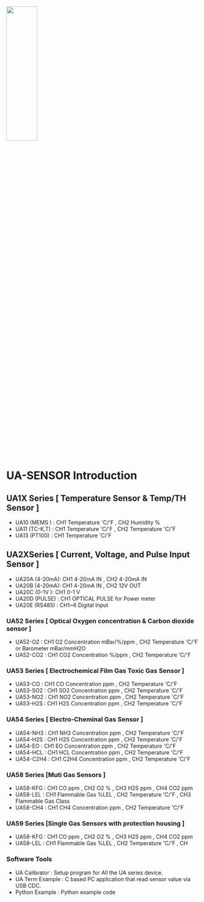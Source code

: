 <img src="https://github.com/user-attachments/assets/771264bf-60dc-46db-bd62-2f0d790b0e11" width="40%" height="30%">

<h1 id="ua-sensor-introduction">UA-SENSOR Introduction</h1>
<h2 id="ua1x-series-temperature-sensor-temp-th-sensor-">UA1X Series [ Temperature Sensor &amp; Temp/TH Sensor ]</h2>
<ul>
<li>UA10 (MEMS ) : CH1 Temperature &#39;C/&#39;F , CH2 Humidity %</li>
<li>UA11 (TC-K,T) : CH1 Temperature &#39;C/&#39;F , CH2 Temperature &#39;C/&#39;F</li>
<li>UA13 (PT100) : CH1 Temperature &#39;C/&#39;F</li>
</ul>
<h2 id="ua2xseries-current-voltage-and-pulse-input-sensor-">UA2XSeries [ Current, Voltage, and Pulse Input Sensor ]</h2>
<ul>
<li>UA20A (4-20mA): CH1 4-20mA IN , CH2 4-20mA IN</li>
<li>UA20B (4-20mA): CH1 4-20mA IN , CH2 12V OUT</li>
<li>UA20C (0-1V ): CH1 0-1 V</li>
<li>UA20D (PULSE) : CH1 OPTICAL PULSE for Power meter</li>
<li>UA20E (RS485) : CH1~6 Digital Input</li>
</ul>
<h3 id="ua52-series-optical-oxygen-concentration-carbon-dioxide-sensor-">UA52 Series [ Optical Oxygen concentration &amp; Carbon dioxide sensor ]</h3>
<ul>
<li>UA52-O2 : CH1 O2 Concentration mBar/%/ppm , CH2 Temperature &#39;C/&#39;F or Barometer mBar/mmH2O</li>
<li>UA52-CO2 : CH1 CO2 Concentration %/ppm , CH2 Temperature &#39;C/&#39;F</li>
</ul>
<h3 id="ua53-series-electrochemical-film-gas-toxic-gas-sensor-">UA53 Series [ Electrochemical Film Gas Toxic Gas Sensor ]</h3>
<ul>
<li>UA53-CO : CH1 CO Concentration ppm , CH2 Temperature &#39;C/&#39;F</li>
<li>UA53-SO2 : CH1 SO2 Concentration ppm , CH2 Temperature &#39;C/&#39;F</li>
<li>UA53-NO2 : CH1 NO2 Concentration ppm , CH2 Temperature &#39;C/&#39;F</li>
<li>UA53-H2S : CH1 H2S Concentration ppm , CH2 Temperature &#39;C/&#39;F</li>
</ul>
<h3 id="ua54-series-electro-cheminal-gas-sensor-">UA54 Series [ Electro-Cheminal Gas Sensor ]</h3>
<ul>
<li>UA54-NH3 : CH1 NH3 Concentration ppm , CH2 Temperature &#39;C/&#39;F</li>
<li>UA54-H2S : CH1 H2S Concentration ppm , CH2 Temperature &#39;C/&#39;F</li>
<li>UA54-EO : CH1 EO Concentration ppm , CH2 Temperature &#39;C/&#39;F</li>
<li>UA54-HCL : CH1 HCL Concentration ppm , CH2 Temperature &#39;C/&#39;F</li>
<li>UA54-C2H4 : CH1 C2H4 Concentration ppm , CH2 Temperature &#39;C/&#39;F</li>
</ul>
<h3 id="ua58-series-muti-gas-sensors-">UA58 Series [Muti Gas Sensors ]</h3>
<ul>
<li>UA58-KFG : CH1 CO ppm , CH2 O2 % , CH3 H2S ppm , CH4 CO2 ppm</li>
<li>UA58-LEL : CH1 Flammable Gas %LEL , CH2 Temperature &#39;C/&#39;F , CH3 Flammable Gas Class</li>
<li>UA58-CH4 : CH1 CH4 Concentration ppm , CH2 Temperature &#39;C/&#39;F</li>
</ul>
<h3 id="ua59-series-single-gas-sensors-with-protection-housing-">UA59 Series [Single Gas Sensors with protection housing ]</h3>
<ul>
<li>UA58-KFG : CH1 CO ppm , CH2 O2 % , CH3 H2S ppm , CH4 CO2 ppm</li>
<li>UA58-LEL : CH1 Flammable Gas %LEL , CH2 Temperature &#39;C/&#39;F , CH</li>
</ul>
<h3 id="software-tools">Software Tools</h3>
<ul>
<li>UA Calibrator : Setup program for All the UA series device.</li>
<li>UA Term Example : C based PC application that read sensor value via USB CDC.</li>
<li>Python Example : Python example code</li>
</ul>
